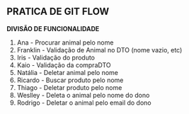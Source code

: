 ## PRATICA DE GIT FLOW

**DIVISÃO DE FUNCIONALIDADE**

1. Ana - Procurar animal pelo nome
2. Franklin - Validação de Animal no DTO (nome vazio, etc)
3. Iris - Validação do produto
4. Kaio - Validação da compraDTO
5. Natália - Deletar animal pelo nome
6. Ricardo - Buscar produto pelo nome
7. Thiago - Deletar produto pelo nome
8. Weslley - Deleta o animal pelo nome do dono
9. Rodrigo - Deletar o animal pelo email do dono